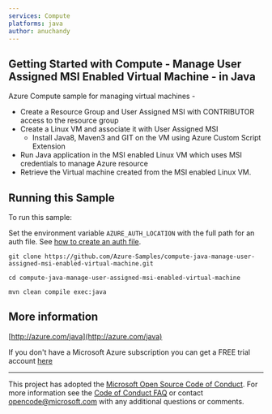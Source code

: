 ```yaml
---
services: Compute
platforms: java
author: anuchandy
---
```


## Getting Started with Compute - Manage User Assigned MSI Enabled Virtual Machine - in Java ##


  Azure Compute sample for managing virtual machines -
   - Create a Resource Group and User Assigned MSI with CONTRIBUTOR access to the resource group
   - Create a Linux VM and associate it with User Assigned MSI
       - Install Java8, Maven3 and GIT on the VM using Azure Custom Script Extension
   - Run Java application in the MSI enabled Linux VM which uses MSI credentials to manage Azure resource
   - Retrieve the Virtual machine created from the MSI enabled Linux VM.
 

## Running this Sample ##

To run this sample:

Set the environment variable `AZURE_AUTH_LOCATION` with the full path for an auth file. See [how to create an auth file](https://github.com/Azure/azure-sdk-for-java/blob/master/AUTH.md).

    git clone https://github.com/Azure-Samples/compute-java-manage-user-assigned-msi-enabled-virtual-machine.git

    cd compute-java-manage-user-assigned-msi-enabled-virtual-machine

    mvn clean compile exec:java

## More information ##

[http://azure.com/java](http://azure.com/java)

If you don't have a Microsoft Azure subscription you can get a FREE trial account [here](http://go.microsoft.com/fwlink/?LinkId=330212)

---

This project has adopted the [Microsoft Open Source Code of Conduct](https://opensource.microsoft.com/codeofconduct/). For more information see the [Code of Conduct FAQ](https://opensource.microsoft.com/codeofconduct/faq/) or contact [opencode@microsoft.com](mailto:opencode@microsoft.com) with any additional questions or comments.